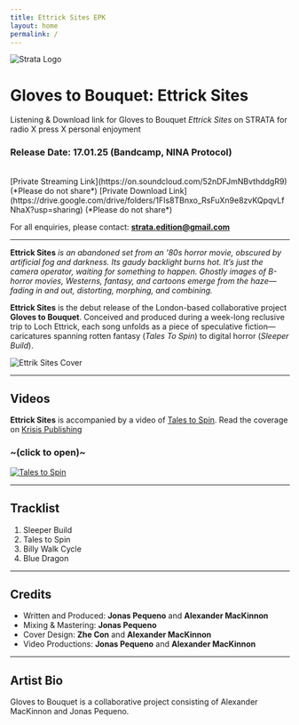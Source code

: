 ```yaml
---
title: Ettrick Sites EPK
layout: home
permalink: /
---
```


<img src="logo.png" alt="Strata Logo" class="centered-logo">

# Gloves to Bouquet: Ettrick Sites

Listening & Download link for Gloves to Bouquet *Ettrick Sites* on STRATA for radio X press X personal enjoyment

### Release Date: 17.01.25 (Bandcamp, NINA Protocol)
<br/>
[Private Streaming Link](https://on.soundcloud.com/52nDFJmNBvthddgR9) (*Please do not share*)
[Private Download Link](https://drive.google.com/drive/folders/1FIs8TBnxo_RsFuXn9e8zvKQpqvLfNhaX?usp=sharing) (*Please do not share*)

For all enquiries, please contact: **strata.edition@gmail.com**

---
**Ettrick Sites** *is an abandoned set from an '80s horror movie, obscured by artificial fog and darkness. Its gaudy backlight burns hot. It’s just the camera operator, waiting for something to happen. Ghostly images of B-horror movies, Westerns, fantasy, and cartoons emerge from the haze—fading in and out, distorting, morphing, and combining.*

**Ettrick Sites** is the debut release of the London-based collaborative project **Gloves to Bouquet**. Conceived and produced during a week-long reclusive trip to Loch Ettrick, each song unfolds as a piece of speculative fiction—caricatures spanning rotten fantasy (*Tales To Spin*) to digital horror (*Sleeper Build*).

<img src="EttrickSitesCover.png" alt="Ettrik Sites Cover" class="centered-image">

---
## Videos
**Ettrick Sites** is accompanied by a video of [Tales to Spin](https://youtu.be/AvJs1v066kA). Read the coverage on [Krisis Publishing](https://troublers.substack.com/p/troublers-04)
### ~(click to open)~

[<img alt="Tales to Spin" class="centered-image" src="TalesCover.jpg" />](https://youtu.be/AvJs1v066kA)

---
## Tracklist
1. Sleeper Build
2. Tales to Spin
3. Billy Walk Cycle
4. Blue Dragon

  
---
## Credits
- Written and Produced: **Jonas Pequeno** and **Alexander MacKinnon**
-	Mixing & Mastering: **Jonas Pequeno**
-	Cover Design: **Zhe Con** and **Alexander MacKinnon**
-	Video Productions: **Jonas Pequeno** and **Alexander MacKinnon**

  
---
## Artist Bio
Gloves to Bouquet is a collaborative project consisting of Alexander MacKinnon and Jonas Pequeno.
